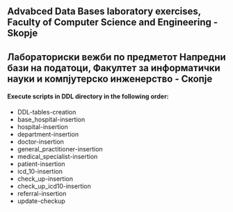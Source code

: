 ## Advabced Data Bases laboratory exercises, Faculty of Computer Science and Engineering - Skopje
## Лабораториски вежби по предметот Напредни бази на податоци, Факултет за информатички науки и компјутерско инженерство - Скопје

#### Execute scripts in DDL directory in the following order:
- DDL-tables-creation
- base_hospital-insertion
- hospital-insertion
- department-insertion
- doctor-insertion
- general_practitioner-insertion
- medical_specialist-insertion
- patient-insertion
- icd_10-insertion
- check_up-insertion
- check_up_icd10-insertion
- referral-insertion
- update-checkup
